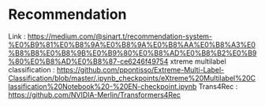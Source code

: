 # Recommendation
Link :
https://medium.com/@sinart.t/recommendation-system-%E0%B9%81%E0%B8%9A%E0%B8%9A%E0%B8%AA%E0%B8%A3%E0%B8%B8%E0%B8%9B%E0%B9%80%E0%B8%AD%E0%B8%B2%E0%B9%80%E0%B8%AD%E0%B8%87-ce6246f49754
xtreme multilabel classification :
https://github.com/ppontisso/Extreme-Multi-Label-Classification/blob/master/.ipynb_checkpoints/eXtreme%20Multilabel%20Classification%20Notebook%20-%20EN-checkpoint.ipynb
Trans4Rec : 
https://github.com/NVIDIA-Merlin/Transformers4Rec
